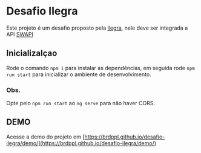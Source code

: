 # Desafio Ilegra

Este projeto é um desafio proposto pela [Ilegra](https://ilegra.com/), nele deve ser integrada a API [SWAPI](https://swapi.co/)

## Inicializalçao

Rode o comando `npm i` para instalar as dependências, em seguida rode `npm run start` para inicializar o ambiente de desenvolvimento.

### Obs.

Opte pelo `npm run start` ao `ng serve` para não haver CORS.

## DEMO

Acesse a demo do projeto em [https://brdppl.github.io/desafio-ilegra/demo/](https://brdppl.github.io/desafio-ilegra/demo/)